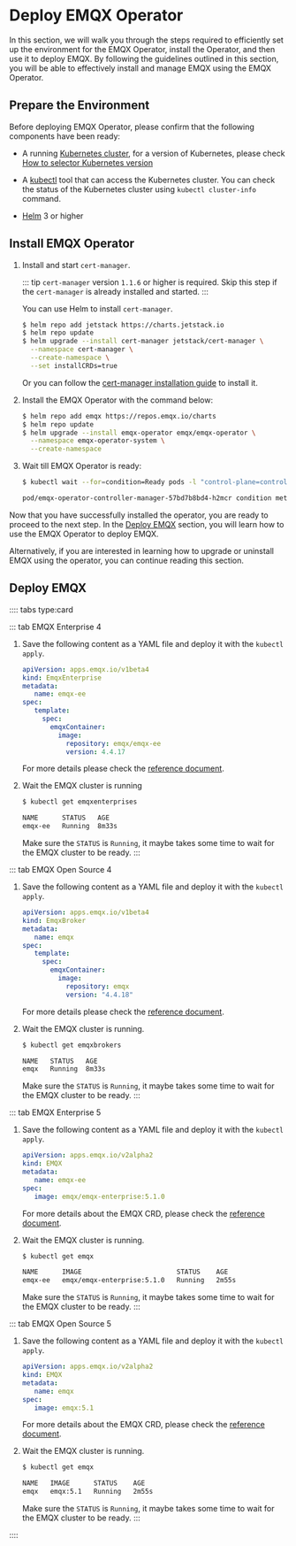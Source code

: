 # Deploy EMQX Operator

In this section, we will walk you through the steps required to efficiently set up the environment for the EMQX Operator, install the Operator, and then use it to deploy EMQX. By following the guidelines outlined in this section, you will be able to effectively install and manage EMQX using the EMQX Operator.

## Prepare the Environment

Before deploying EMQX Operator, please confirm that the following components have been ready:

- A running [Kubernetes cluster](https://kubernetes.io/docs/concepts/overview/), for a version of Kubernetes, please check [How to selector Kubernetes version](../index.md#how-to-selector-kubernetes-version)

- A [kubectl](https://kubernetes.io/docs/tasks/tools/#kubectl) tool that can access the Kubernetes cluster. You can check the status of the Kubernetes cluster using `kubectl cluster-info` command.

- [Helm](https://helm.sh) 3 or higher

## Install EMQX Operator

1. Install and start `cert-manager`.

   ::: tip
   `cert-manager` version `1.1.6` or higher is required. Skip this step if the `cert-manager` is already installed and started.
   :::

   You can use Helm to install `cert-manager`.

   ```bash
   $ helm repo add jetstack https://charts.jetstack.io
   $ helm repo update
   $ helm upgrade --install cert-manager jetstack/cert-manager \
     --namespace cert-manager \
     --create-namespace \
     --set installCRDs=true
   ```

   Or you can follow the [cert-manager installation guide](https://cert-manager.io/docs/installation/) to install it.

2. Install the EMQX Operator with the command below:

   ```bash
   $ helm repo add emqx https://repos.emqx.io/charts
   $ helm repo update
   $ helm upgrade --install emqx-operator emqx/emqx-operator \
     --namespace emqx-operator-system \
     --create-namespace
   ```

3. Wait till EMQX Operator is ready:

   ```bash
   $ kubectl wait --for=condition=Ready pods -l "control-plane=controller-manager" -n emqx-operator-system

   pod/emqx-operator-controller-manager-57bd7b8bd4-h2mcr condition met
   ```

Now that you have successfully installed the operator, you are ready to proceed to the next step. In the [Deploy EMQX](#deploy-emqx) section, you will learn how to use the EMQX Operator to deploy EMQX.

Alternatively, if you are interested in learning how to upgrade or uninstall EMQX using the operator, you can continue reading this section.

## Deploy EMQX

:::: tabs type:card

::: tab EMQX Enterprise 4
1. Save the following content as a YAML file and deploy it with the `kubectl apply`.

    ```yaml
    apiVersion: apps.emqx.io/v1beta4
    kind: EmqxEnterprise
    metadata:
       name: emqx-ee
    spec:
       template:
         spec:
           emqxContainer:
             image:
               repository: emqx/emqx-ee
               version: 4.4.17
    ```

    For more details please check the [reference document](https://github.com/emqx/emqx-operator/blob/main/docs/en_US/reference/v1beta4-reference.md).

2. Wait the EMQX cluster is running

   ```bash
   $ kubectl get emqxenterprises

   NAME      STATUS   AGE
   emqx-ee   Running  8m33s
   ```

   Make sure the `STATUS` is `Running`, it maybe takes some time to wait for the EMQX cluster to be ready.
:::

::: tab EMQX Open Source 4
1. Save the following content as a YAML file and deploy it with the `kubectl apply`.

   ```yaml
   apiVersion: apps.emqx.io/v1beta4
   kind: EmqxBroker
   metadata:
      name: emqx
   spec:
      template:
        spec:
          emqxContainer:
            image:
              repository: emqx
              version: "4.4.18"
   ```

   For more details please check the [reference document](https://github.com/emqx/emqx-operator/blob/main/docs/en_US/reference/v1beta4-reference.md).

2. Wait the EMQX cluster is running.

   ```bash
   $ kubectl get emqxbrokers

   NAME   STATUS   AGE
   emqx   Running  8m33s
   ```

   Make sure the `STATUS` is `Running`, it maybe takes some time to wait for the EMQX cluster to be ready.
:::

::: tab EMQX Enterprise 5

1. Save the following content as a YAML file and deploy it with the `kubectl apply`.

   ```yaml
   apiVersion: apps.emqx.io/v2alpha2
   kind: EMQX
   metadata:
      name: emqx-ee
   spec:
      image: emqx/emqx-enterprise:5.1.0
   ```

   For more details about the EMQX CRD, please check the [reference document](../reference/v2alpha2-reference.md).

2. Wait the EMQX cluster is running.

   ```bash
   $ kubectl get emqx

   NAME      IMAGE                        STATUS    AGE
   emqx-ee   emqx/emqx-enterprise:5.1.0   Running   2m55s
   ```

   Make sure the `STATUS` is `Running`, it maybe takes some time to wait for the EMQX cluster to be ready.
:::

::: tab EMQX Open Source 5

1. Save the following content as a YAML file and deploy it with the `kubectl apply`.

   ```yaml
   apiVersion: apps.emqx.io/v2alpha2
   kind: EMQX
   metadata:
      name: emqx
   spec:
      image: emqx:5.1
   ```

   For more details about the EMQX CRD, please check the [reference document](../reference/v2alpha2-reference.md).

2. Wait the EMQX cluster is running.

   ```bash
   $ kubectl get emqx

   NAME   IMAGE      STATUS    AGE
   emqx   emqx:5.1   Running   2m55s
   ```

   Make sure the `STATUS` is `Running`, it maybe takes some time to wait for the EMQX cluster to be ready.
:::

::::
